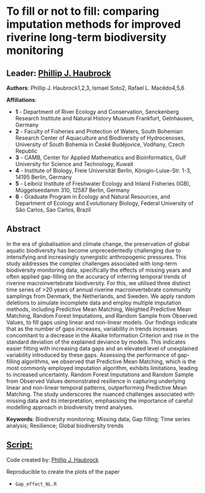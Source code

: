 
# To fill or not to fill: comparing imputation methods for improved riverine long-term biodiversity monitoring
## Leader: <a href="https://philliphaubrock.wixsite.com/invasivespecies">Phillip J. Haubrock</a>

<strong>Authors</strong>:
Phillip J. Haubrock1,2,3, Ismael Soto2, Rafael L. Macêdo4,5,6

<strong>Affiliations</strong>:

- **1** - Department of River Ecology and Conservation, Senckenberg Research Institute and Natural History Museum Frankfurt, Gelnhausen, Germany
- **2** - Faculty of Fisheries and Protection of Waters, South Bohemian Research Center of Aquaculture and Biodiversity of Hydrocenoses, University of South Bohemia in České Budějovice, Vodňany, Czech Republic
- **3** - CAMB, Center for Applied Mathematics and Bioinformatics, Gulf University for Science and Technology, Kuwait
- **4** - Institute of Biology, Freie Universität Berlin, Königin-Luise-Str. 1-3, 14195 Berlin, Germany
- **5** - Leibniz Institute of Freshwater Ecology and Inland Fisheries (IGB), Müggelseedamm 310, 12587 Berlin, Germany
- **6** - Graduate Program in Ecology and Natural Resources, and Department of Ecology and Evolutionary Biology, Federal University of São Carlos, Sao Carlos, Brazil


## Abstract
In the era of globalisation and climate change, the preservation of global aquatic biodiversity has become unprecedentedly challenging due to intensifying and increasingly synergistic anthropogenic pressures. This study addresses the complex challenges associated with long-term biodiversity monitoring data, specifically the effects of missing years and often applied gap-filling on the accuracy of inferring temporal trends of riverine macroinvertebrate biodiversity. For this, we utilised three distinct time series of >20 years of annual riverine macroinvertebrate community samplings from Denmark, the Netherlands, and Sweden. We apply random deletions to simulate incomplete data and employ multiple imputation methods, including Predictive Mean Matching, Weighted Predictive Mean Matching, Random Forest Imputations, and Random Sample from Observed Values, to fill gaps using linear and non-linear models. Our findings indicate that as the number of gaps increases, variability in trends increases concomitant to a decrease in the Akaike Information Criterion and rise in the standard deviation of the explained deviance by models. This indicates easier fitting with increasing data gaps and an elevated level of unexplained variability introduced by these gaps. Assessing the performance of gap-filling algorithms, we observed that Predictive Mean Matching, which is the most commonly employed imputation algorithm, exhibits limitations, leading to increased uncertainty. Random Forest Imputations and Random Sample from Observed Values demonstrated resilience in capturing underlying linear and non-linear temporal patterns, outperforming Predictive Mean Matching. The study underscores the nuanced challenges associated with missing data and its interpretation, emphasising the importance of careful modelling approach in biodiversity trend analyses. 

**Keywords**: Biodiversity monitoring; Missing data; Gap filling; Time series analysis; Resilience; Global biodiversity trends

## <a href="https://github.com/IsmaSA/Aquaculture/tree/master/Code">Script:</a>
Code created by: <a href="https://philliphaubrock.wixsite.com/invasivespecies">Phillip J. Haubrock</a>

Reproducible to create the plots of the paper
- <code>Gap_effect_NL.R</code>
